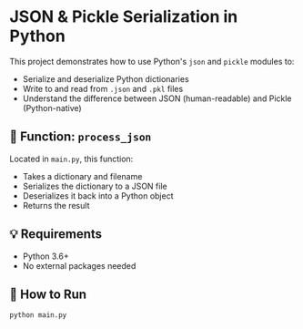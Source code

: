 # JSON & Pickle Serialization in Python

This project demonstrates how to use Python's `json` and `pickle` modules to:

- Serialize and deserialize Python dictionaries
- Write to and read from `.json` and `.pkl` files
- Understand the difference between JSON (human-readable) and Pickle (Python-native)

## 📂 Function: `process_json`

Located in `main.py`, this function:

- Takes a dictionary and filename
- Serializes the dictionary to a JSON file
- Deserializes it back into a Python object
- Returns the result

## 💡 Requirements

- Python 3.6+
- No external packages needed

## 🏁 How to Run

```bash
python main.py
```

